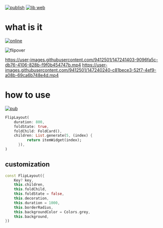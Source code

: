 [![publish](https://github.com/ZuYun/card_flip/actions/workflows/publish.yml/badge.svg)](https://github.com/ZuYun/card_flip/actions/workflows/publish.yml)  [![lib web](https://github.com/ZuYun/card_flip/actions/workflows/libweb.yml/badge.svg)](https://github.com/ZuYun/card_flip/actions/workflows/libweb.yml)

# what is it

[![online](https://img.shields.io/badge/online-test-green)](https://zuyun.github.io/card_flip/#/)

![flipover](https://raw.githubusercontent.com/ZuYun/card_flip/main/preview/flip_cards.gif)

https://user-images.githubusercontent.com/9412501/147241403-9096fa5c-db76-4106-828b-f9f0b454747b.mp4        https://user-images.githubusercontent.com/9412501/147240240-c81bece3-52f7-4ef9-a08b-69ca6b748e4d.mp4

# how to use
[![pub](https://img.shields.io/badge/pub-v0.0.4-green)](https://pub.dev/packages/card_flip)
```dart
FlipLayout(
    duration: 800,
    foldState: true,
    foldChild: FoldCard(),
    children: List.generate(5, (index) {
          return itemWidget(index);
      }),
)
```
## customization

```dart
const FlipLayout({
    Key? key,
    this.children,
    this.foldChild,
    this.foldState = false,
    this.decoration,
    this.duration = 1000,
    this.borderRadius,
    this.backgroundColor = Colors.grey,
    this.background,
})
```
